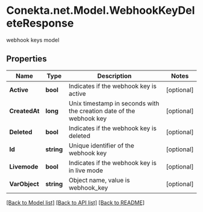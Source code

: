 # Conekta.net.Model.WebhookKeyDeleteResponse
webhook keys model

## Properties

Name | Type | Description | Notes
------------ | ------------- | ------------- | -------------
**Active** | **bool** | Indicates if the webhook key is active | [optional] 
**CreatedAt** | **long** | Unix timestamp in seconds with the creation date of the webhook key | [optional] 
**Deleted** | **bool** | Indicates if the webhook key is deleted | [optional] 
**Id** | **string** | Unique identifier of the webhook key | [optional] 
**Livemode** | **bool** | Indicates if the webhook key is in live mode | [optional] 
**VarObject** | **string** | Object name, value is webhook_key | [optional] 

[[Back to Model list]](../README.md#documentation-for-models) [[Back to API list]](../README.md#documentation-for-api-endpoints) [[Back to README]](../README.md)

